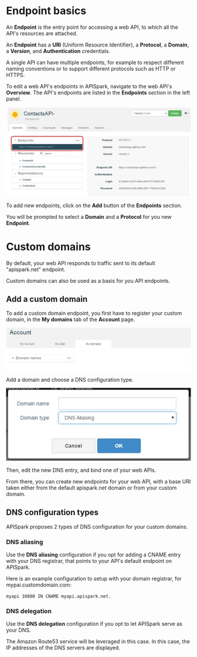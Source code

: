 
# Endpoint basics

An **Endpoint** is the entry point for accessing a web API, to which all the API's resources are attached.

An **Endpoint** has a **URI** (Uniform Resource Identifier), a **Protocol**, a **Domain**, a **Version**, and **Authentication** credentials.

A single API can have multiple endpoints, for example to respect different naming conventions or to support different protocols such as HTTP or HTTPS.

To edit a web API's endpoints in APISpark, navigate to the web API's **Overview**. The API's endpoints are listed in the **Endpoints** section in the left panel.

![Endpoints section](images/endpoints-section.jpg "Endpoints section")

To add new endpoints, click on the **Add** button of the **Endpoints** section.

You will be prompted to select a **Domain** and a **Protocol** for you new **Endpoint**.

# Custom domains

By default, your web API responds to traffic sent to its default "apispark.net" endpoint.

Custom domains can also be used as a basis for you API endpoints.

## Add a custom domain

To add a custom domain endpoint, you first have to register your custom domain, in the **My domains** tab of the **Account** page.

![My domains tab](images/my-domains-tab.jpg "My domains tab")

Add a domain and choose a DNS configuration type.

![Add domain name](images/add-domain-name.jpg "Add domain name")

Then, edit the new DNS entry, and bind one of your web APIs.

From there, you can create new endpoints for your web API, with a base URI taken either from the default apispark.net domain or from your custom domain.

## DNS configuration types

APISpark proposes 2 types of DNS configuration for your custom domains.

### DNS aliasing

Use the **DNS aliasing** configuration if you opt for adding a CNAME entry with your DNS registrar, that points to your API's default endpoint on APISpark.

Here is an example configuration to setup with your domain registrar, for mypai.customdomain.com:

```
myapi 10800 IN CNAME myapi.apispark.net.
```

### DNS delegation

Use the **DNS delegation** configuration if you opt to let APISpark serve as your DNS.

The Amazon Route53 service will be leveraged in this case. In this case, the IP addresses of the DNS servers are displayed.
